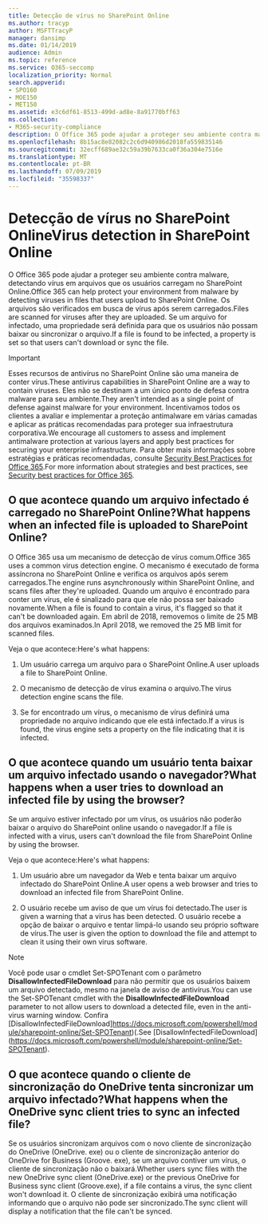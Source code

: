 ```yaml
---
title: Detecção de vírus no SharePoint Online
ms.author: tracyp
author: MSFTTracyP
manager: dansimp
ms.date: 01/14/2019
audience: Admin
ms.topic: reference
ms.service: O365-seccomp
localization_priority: Normal
search.appverid:
- SPO160
- MOE150
- MET150
ms.assetid: e3c6df61-8513-499d-ad8e-8a91770bff63
ms.collection:
- M365-security-compliance
description: O Office 365 pode ajudar a proteger seu ambiente contra malware, detectando vírus em arquivos que os usuários carregam no SharePoint Online. Os arquivos são verificados em busca de vírus após serem carregados. Se um arquivo for infectado, uma propriedade será definida para que os usuários não possam baixar ou sincronizar o arquivo.
ms.openlocfilehash: 8b15ac8e82082c2c6d940986d2018fa559835146
ms.sourcegitcommit: 32ecff689ae32c59a39b7633ca0f36a304e7516e
ms.translationtype: MT
ms.contentlocale: pt-BR
ms.lasthandoff: 07/09/2019
ms.locfileid: "35598337"
---
```

# <a name="virus-detection-in-sharepoint-online"></a><span data-ttu-id="a2de1-105">Detecção de vírus no SharePoint Online</span><span class="sxs-lookup"><span data-stu-id="a2de1-105">Virus detection in SharePoint Online</span></span>

<span data-ttu-id="a2de1-106">O Office 365 pode ajudar a proteger seu ambiente contra malware, detectando vírus em arquivos que os usuários carregam no SharePoint Online.</span><span class="sxs-lookup"><span data-stu-id="a2de1-106">Office 365 can help protect your environment from malware by detecting viruses in files that users upload to SharePoint Online.</span></span> <span data-ttu-id="a2de1-107">Os arquivos são verificados em busca de vírus após serem carregados.</span><span class="sxs-lookup"><span data-stu-id="a2de1-107">Files are scanned for viruses after they are uploaded.</span></span> <span data-ttu-id="a2de1-108">Se um arquivo for infectado, uma propriedade será definida para que os usuários não possam baixar ou sincronizar o arquivo.</span><span class="sxs-lookup"><span data-stu-id="a2de1-108">If a file is found to be infected, a property is set so that users can't download or sync the file.</span></span>
  
> [!IMPORTANT]
> <span data-ttu-id="a2de1-109">Esses recursos de antivírus no SharePoint Online são uma maneira de conter vírus.</span><span class="sxs-lookup"><span data-stu-id="a2de1-109">These antivirus capabilities in SharePoint Online are a way to contain viruses.</span></span> <span data-ttu-id="a2de1-110">Eles não se destinam a um único ponto de defesa contra malware para seu ambiente.</span><span class="sxs-lookup"><span data-stu-id="a2de1-110">They aren't intended as a single point of defense against malware for your environment.</span></span> <span data-ttu-id="a2de1-111">Incentivamos todos os clientes a avaliar e implementar a proteção antimalware em várias camadas e aplicar as práticas recomendadas para proteger sua infraestrutura corporativa.</span><span class="sxs-lookup"><span data-stu-id="a2de1-111">We encourage all customers to assess and implement antimalware protection at various layers and apply best practices for securing your enterprise infrastructure.</span></span> <span data-ttu-id="a2de1-112">Para obter mais informações sobre estratégias e práticas recomendadas, consulte [Security Best Practices for Office 365](security-best-practices.md).</span><span class="sxs-lookup"><span data-stu-id="a2de1-112">For more information about strategies and best practices, see [Security best practices for Office 365](security-best-practices.md).</span></span> 
  
## <a name="what-happens-when-an-infected-file-is-uploaded-to-sharepoint-online"></a><span data-ttu-id="a2de1-113">O que acontece quando um arquivo infectado é carregado no SharePoint Online?</span><span class="sxs-lookup"><span data-stu-id="a2de1-113">What happens when an infected file is uploaded to SharePoint Online?</span></span>

<span data-ttu-id="a2de1-114">O Office 365 usa um mecanismo de detecção de vírus comum.</span><span class="sxs-lookup"><span data-stu-id="a2de1-114">Office 365 uses a common virus detection engine.</span></span> <span data-ttu-id="a2de1-115">O mecanismo é executado de forma assíncrona no SharePoint Online e verifica os arquivos após serem carregados.</span><span class="sxs-lookup"><span data-stu-id="a2de1-115">The engine runs asynchronously within SharePoint Online, and scans files after they're uploaded.</span></span> <span data-ttu-id="a2de1-116">Quando um arquivo é encontrado para conter um vírus, ele é sinalizado para que ele não possa ser baixado novamente.</span><span class="sxs-lookup"><span data-stu-id="a2de1-116">When a file is found to contain a virus, it's flagged so that it can't be downloaded again.</span></span> <span data-ttu-id="a2de1-117">Em abril de 2018, removemos o limite de 25 MB dos arquivos examinados.</span><span class="sxs-lookup"><span data-stu-id="a2de1-117">In April 2018, we removed the 25 MB limit for scanned files.</span></span>
  
<span data-ttu-id="a2de1-118">Veja o que acontece:</span><span class="sxs-lookup"><span data-stu-id="a2de1-118">Here's what happens:</span></span>
  
1. <span data-ttu-id="a2de1-119">Um usuário carrega um arquivo para o SharePoint Online.</span><span class="sxs-lookup"><span data-stu-id="a2de1-119">A user uploads a file to SharePoint Online.</span></span>
    
2. <span data-ttu-id="a2de1-120">O mecanismo de detecção de vírus examina o arquivo.</span><span class="sxs-lookup"><span data-stu-id="a2de1-120">The virus detection engine scans the file.</span></span>
    
3. <span data-ttu-id="a2de1-121">Se for encontrado um vírus, o mecanismo de vírus definirá uma propriedade no arquivo indicando que ele está infectado.</span><span class="sxs-lookup"><span data-stu-id="a2de1-121">If a virus is found, the virus engine sets a property on the file indicating that it is infected.</span></span>
    
## <a name="what-happens-when-a-user-tries-to-download-an-infected-file-by-using-the-browser"></a><span data-ttu-id="a2de1-122">O que acontece quando um usuário tenta baixar um arquivo infectado usando o navegador?</span><span class="sxs-lookup"><span data-stu-id="a2de1-122">What happens when a user tries to download an infected file by using the browser?</span></span>

<span data-ttu-id="a2de1-123">Se um arquivo estiver infectado por um vírus, os usuários não poderão baixar o arquivo do SharePoint online usando o navegador.</span><span class="sxs-lookup"><span data-stu-id="a2de1-123">If a file is infected with a virus, users can't download the file from SharePoint Online by using the browser.</span></span>
  
<span data-ttu-id="a2de1-124">Veja o que acontece:</span><span class="sxs-lookup"><span data-stu-id="a2de1-124">Here's what happens:</span></span>
  
1. <span data-ttu-id="a2de1-125">Um usuário abre um navegador da Web e tenta baixar um arquivo infectado do SharePoint Online.</span><span class="sxs-lookup"><span data-stu-id="a2de1-125">A user opens a web browser and tries to download an infected file from SharePoint Online.</span></span>
    
2. <span data-ttu-id="a2de1-126">O usuário recebe um aviso de que um vírus foi detectado.</span><span class="sxs-lookup"><span data-stu-id="a2de1-126">The user is given a warning that a virus has been detected.</span></span> <span data-ttu-id="a2de1-127">O usuário recebe a opção de baixar o arquivo e tentar limpá-lo usando seu próprio software de vírus.</span><span class="sxs-lookup"><span data-stu-id="a2de1-127">The user is given the option to download the file and attempt to clean it using their own virus software.</span></span>

> [!NOTE]
> <span data-ttu-id="a2de1-128">Você pode usar o cmdlet Set-SPOTenant com o parâmetro **DisallowInfectedFileDownload** para não permitir que os usuários baixem um arquivo detectado, mesmo na janela de aviso de antivírus.</span><span class="sxs-lookup"><span data-stu-id="a2de1-128">You can use the Set-SPOTenant cmdlet with the **DisallowInfectedFileDownload** parameter to not allow users to download a detected file, even in the anti-virus warning window.</span></span> <span data-ttu-id="a2de1-129">Confira [DisallowInfectedFileDownload]https://docs.microsoft.com/powershell/module/sharepoint-online/Set-SPOTenant)(.</span><span class="sxs-lookup"><span data-stu-id="a2de1-129">See [DisallowInfectedFileDownload] (https://docs.microsoft.com/powershell/module/sharepoint-online/Set-SPOTenant).</span></span>
    
## <a name="what-happens-when-the-onedrive-sync-client-tries-to-sync-an-infected-file"></a><span data-ttu-id="a2de1-130">O que acontece quando o cliente de sincronização do OneDrive tenta sincronizar um arquivo infectado?</span><span class="sxs-lookup"><span data-stu-id="a2de1-130">What happens when the OneDrive sync client tries to sync an infected file?</span></span>

<span data-ttu-id="a2de1-131">Se os usuários sincronizam arquivos com o novo cliente de sincronização do OneDrive (OneDrive. exe) ou o cliente de sincronização anterior do OneDrive for Business (Groove. exe), se um arquivo contiver um vírus, o cliente de sincronização não o baixará.</span><span class="sxs-lookup"><span data-stu-id="a2de1-131">Whether users sync files with the new OneDrive sync client (OneDrive.exe) or the previous OneDrive for Business sync client (Groove.exe), if a file contains a virus, the sync client won't download it.</span></span> <span data-ttu-id="a2de1-132">O cliente de sincronização exibirá uma notificação informando que o arquivo não pode ser sincronizado.</span><span class="sxs-lookup"><span data-stu-id="a2de1-132">The sync client will display a notification that the file can't be synced.</span></span>
  

